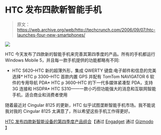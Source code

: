 # HTC 发布四款新智能手机

> 原文：<https://web.archive.org/web/http://techcrunch.com/2006/09/07/htc-launches-four-new-smartphones/>

![](img/daddb8f4cdb8332c3f1571194750f3a3.png)

HTC 今天发布了四款新的智能手机来完善其第四季度的产品。所有的手机都运行 Windows Mobile 5，并且每一款手机提供的功能都略有不同:

*   HTC S620–HTC 新的超薄外形，集成 QWERTY 键盘:电子邮件和信息的完美选择*   HTC p 3300–HTC 首款内置 GPS 并配有 TomTom NAVIGATOR 6 软件的专用导航 PDA*   HTC p 3600–HTC 的下一代多媒体紧凑型 PDA，支持 3G 连接和 HSDPA*   HTC S310——一款小巧但功能强大的消息和互联网智能手机，适合商业和消费者使用

随着最近对 Cingular 8125 的更新，HTC 似乎试图垄断智能手机市场。我不能说我对我的 Cingular 8125 太满意了，所以希望这些手机工作得更好。

[HTC 发布四款新智能设备的第四季度产品组合](HTC%20unveils%20Q4%20product%20portfolio%20with%20four%20new%20smart%20devices)【通过 [Engadget](https://web.archive.org/web/20131125010708/http://www.engadget.com/2006/09/07/htc-gets-official-on-their-q4-lineup/) 通过 [Gizmodo](https://web.archive.org/web/20131125010708/http://gizmodo.com/gadgets/pdas/htc-launches-four-worldchanging-pdas-that-arent-the-tytn-199049.php) 】